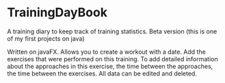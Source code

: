 # TrainingDayBook
A training diary to keep track of training statistics. Beta version (this is one of my first projects on java)

Written on javaFX.
Allows you to create a workout with a date. Add the exercises that were performed on this training. 
To add detailed information about the approaches in this exercise, the time between the approaches, the time between the exercises. 
All data can be edited and deleted. 
